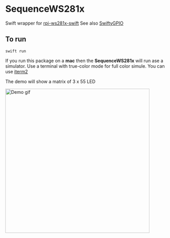 # SequenceWS281x

Swift wrapper for [rpi-ws281x-swift](https://github.com/apocolipse/rpi-ws281x-swift)
See also [SwiftyGPIO](https://github.com/uraimo/SwiftyGPIO)

## To run

```
swift run
```

If you run this package on a __mac__ then the __SequenceWS281x__ will run ase a simulator.
Use a terminal with true-color mode for full color simule. You can use [iterm2](https://iterm2.com/downloads.html)

The demo will show a matrix of 3 x 55 LED

<picture>
  <img alt="Demo gif" width="450" src="/../main/demo.gif">
</picture>
